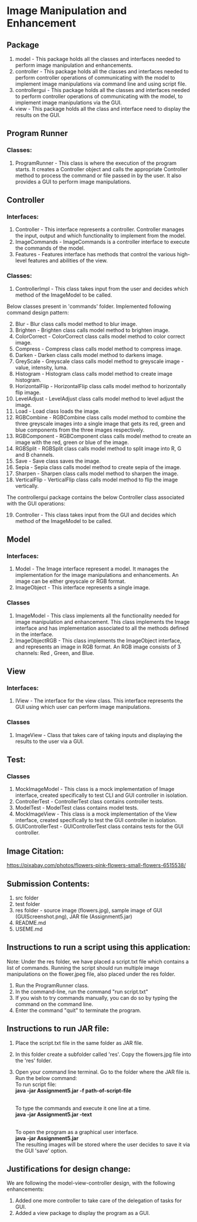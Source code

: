 # Image Manipulation and Enhancement

## Package

1. model - This package holds all the classes and interfaces needed to perform image manipulation
   and enhancements. <br />
2. controller - This package holds all the classes and interfaces needed to perform controller
   operations of communicating with the model to implement image manipulations via command line and
   using script file. <br />
3. controllergui - This package holds all the classes and interfaces needed to perform controller
   operations of communicating with the model, to implement image manipulations via the GUI. <br />
4. view - This package holds all the class and interface need to display the results on the GUI.

## Program Runner

### Classes:

1. ProgramRunner - This class is where the execution of the program starts. It creates a Controller
   object and calls the appropriate Controller method to process the command or file passed in by
   the user. It also provides a GUI to perform image manipulations. <br />

## Controller

### Interfaces:

1. Controller - This interface represents a controller. Controller manages the input, output and
   which functionality to implement from the model. <br />
2. ImageCommands - ImageCommands is a controller interface to execute the commands of the
   model. <br />
3. Features - Features interface has methods that control the various high-level features and abilities of the
   view. <br />

### Classes:

1. ControllerImpl - This class takes input from the user and decides which method of the ImageModel
   to be called. <br />

Below classes present in 'commands' folder. Implemented following command design pattern: <br />

2. Blur - Blur class calls model method to blur image. <br />
3. Brighten - Brighten class calls model method to brighten image. <br />
4. ColorCorrect - ColorCorrect class calls model method to color correct image. <br />
5. Compress - Compress class calls model method to compress image. <br />
6. Darken - Darken class calls model method to darkens image. <br />
7. GreyScale - Greyscale class calls model method to greyscale image - value, intensity, luma.<br />
8. Histogram - Histogram class calls model method to create image histogram. <br />
9. HorizontalFlip - HorizontalFlip class calls model method to horizontally flip image. <br />
10. LevelAdjust - LevelAdjust class calls model method to level adjust the image. <br />
11. Load - Load class loads the image. <br />
12. RGBCombine - RGBCombine class calls model method to combine the three greyscale images into a
    single image that gets its red, green and blue components from the three images
    respectively.<br />
13. RGBComponent - RGBComponent class calls model method to create an image with the red,
    green or blue of the image. <br />
14. RGBSplit - RGBSplit class calls model method to split image into R, G and B channels. <br />
15. Save - Save class saves the image. <br />
16. Sepia - Sepia class calls model method to create sepia of the image. <br />
17. Sharpen - Sharpen class calls model method to sharpen the image. <br />
18. VerticalFlip - VerticalFlip class calls model method to flip the image vertically. <br />

The controllergui package contains the below Controller class associated with the GUI
operations: <br />

19. Controller - This class takes input from the GUI and decides which method of the ImageModel to
    be called. <br />

## Model

### Interfaces:

1. Model - The Image interface represent a model. It manages the implementation for the image
   manipulations and enhancements.
   An image can be either greyscale or RGB format.  <br />
2. ImageObject - This interface represents a single image. <br />

### Classes

1. ImageModel - This class implements all the functionality needed for image manipulation and
   enhancement. This class implements the Image interface and has implementation associated to all
   the methods defined in the interface. <br />
2. ImageObjectRGB - This class implements the ImageObject interface, and represents an image in RGB
   format. An RGB image consists of 3 channels: Red , Green, and Blue.

## View

### Interfaces:

1. IView - The interface for the view class. This interface represents the GUI using which user 
can perform image manipulations.

### Classes

1. ImageView - Class that takes care of taking inputs and displaying the results to the user via a GUI.

## Test:

### Classes

1. MockImageModel - This class is a mock implementation of Image interface, created specifically to
   test CLI and GUI controller in isolation. <br />
2. ControllerTest - ControllerTest class contains controller tests. <br />
3. ModelTest - ModelTest class contains model tests. <br />
4. MockImageView - This class is a mock implementation of the View interface, created specifically to
      test the GUI controller in isolation. <br />
5. GUIControllerTest - GUIControllerTest class contains tests for the GUI controller. <br />

## Image Citation:

https://pixabay.com/photos/flowers-pink-flowers-small-flowers-6515538/ <br />


## Submission Contents:

1. src folder <br />
2. test folder <br />
3. res folder - source image (flowers.jpg), sample image of GUI (GUIScreenshot.png),
JAR file (Assignment5.jar) <br />
6. README.md <br />
7. USEME.md <br />

## Instructions to run a script using this application: <br />

Note: Under the res folder, we have placed a script.txt file which contains a list of commands.
Running the script should run multiple image manipulations on the flower.jpeg file, also placed
under the res folder. <br />

1. Run the ProgramRunner class. <br />
2. In the command-line, run the command "run script.txt" <br />
3. If you wish to try commands manually, you can do so by typing the command on the command line.
   <br />
4. Enter the command "quit" to terminate the program.

## Instructions to run JAR file: <br />

1. Place the script.txt file in the same folder as JAR file.
2. In this folder create a subfolder called 'res'. Copy the flowers.jpg file into the 'res' folder.
3. Open your command line terminal. Go to the folder where the JAR file is. Run the below
   command: <br />
   To run script file: <br />
   **java -jar Assignment5.jar -f path-of-script-file** <br /><br />

   To type the commands and execute it one line at a time. <br />
   **java -jar Assignment5.jar -text** <br /><br />

   To open the program as a graphical user interface. <br />
   **java -jar Assignment5.jar** <br />
   The resulting images will be stored where the user decides to save it via the GUI 'save' option.

## Justifications for design change:

We are following the model-view-controller design, with the following
enhancements: <br />

1. Added one more controller to take care of the delegation of tasks for GUI. <br />
2. Added a view package to display the program as a GUI. <br />